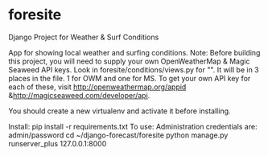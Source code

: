 # foresite
Django Project for Weather &amp; Surf Conditions

App for showing local weather and surfing conditions.
Note: Before building this project, you will need to supply your own OpenWeatherMap & Magic Seaweed API keys. Look in foresite/conditions/views.py for "". It will be in 3 places in the file. 1 for OWM and one for MS.
To get your own API key for each of these, visit http://openweathermap.org/appid &http://magicseaweed.com/developer/api.

You should create a new virtualenv and activate it before installing.

Install: pip install -r requirements.txt
To use: Administration credentials are: admin/password
cd ~/django-forecast/foresite
python manage.py runserver_plus 127.0.0.1:8000
